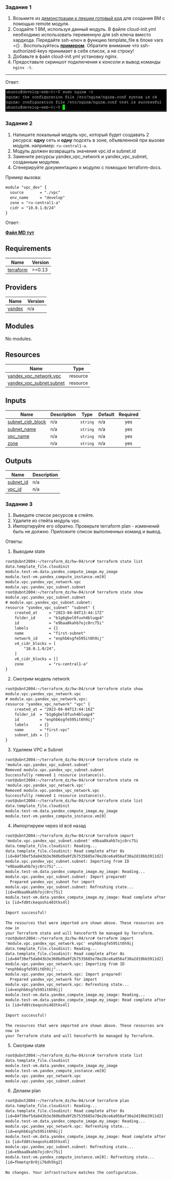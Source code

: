 ### Задание 1

1. Возьмите из [демонстрации к лекции готовый код](https://github.com/netology-code/ter-homeworks/tree/main/04/demonstration1) для создания ВМ с помощью remote модуля.
2. Создайте 1 ВМ, используя данный модуль. В файле cloud-init.yml необходимо использовать переменную для ssh ключа вместо хардкода. Передайте ssh-ключ в функцию template_file в блоке vars ={} .
Воспользуйтесь [**примером**](https://grantorchard.com/dynamic-cloudinit-content-with-terraform-file-templates/). Обратите внимание что ssh-authorized-keys принимает в себя список, а не строку!
3. Добавьте в файл cloud-init.yml установку nginx.
4. Предоставьте скриншот подключения к консоли и вывод команды ```nginx -t```.

------

Ответ:

<p align="center">
  <img width="547" height="70" src="./hw-04/dz4-1.jpg">
</p>

### Задание 2

1. Напишите локальный модуль vpc, который будет создавать 2 ресурса: **одну** сеть и **одну** подсеть в зоне, объявленной при вызове модуля. например: ```ru-central1-a```.
2. Модуль должен возвращать значения vpc.id и subnet.id
3. Замените ресурсы yandex_vpc_network и yandex_vpc_subnet, созданным модулем.
4. Сгенерируйте документацию к модулю с помощью terraform-docs.    
 
Пример вызова:
```
module "vpc_dev" {
  source       = "./vpc"
  env_name     = "develop"
  zone = "ru-central1-a"
  cidr = "10.0.1.0/24"
}
```
Ответ:

[**Файл MD тут**](https://github.com/bigorado/terraform_dz/blob/terraform-04/hw-04/markdown_vpc.md)

## Requirements

| Name | Version |
|------|---------|
| <a name="requirement_terraform"></a> [terraform](#requirement\_terraform) | >=0.13 |

## Providers

| Name | Version |
|------|---------|
| <a name="provider_yandex"></a> [yandex](#provider\_yandex) | n/a |

## Modules

No modules.

## Resources

| Name | Type |
|------|------|
| [yandex_vpc_network.vpc](https://registry.terraform.io/providers/yandex-cloud/yandex/latest/docs/resources/vpc_network) | resource |
| [yandex_vpc_subnet.subnet](https://registry.terraform.io/providers/yandex-cloud/yandex/latest/docs/resources/vpc_subnet) | resource |

## Inputs

| Name | Description | Type | Default | Required |
|------|-------------|------|---------|:--------:|
| <a name="input_subnet_cidr_block"></a> [subnet\_cidr\_block](#input\_subnet\_cidr\_block) | n/a | `string` | n/a | yes |
| <a name="input_subnet_name"></a> [subnet\_name](#input\_subnet\_name) | n/a | `string` | n/a | yes |
| <a name="input_vpc_name"></a> [vpc\_name](#input\_vpc\_name) | n/a | `string` | n/a | yes |
| <a name="input_zone"></a> [zone](#input\_zone) | n/a | `string` | n/a | yes |

## Outputs

| Name | Description |
|------|-------------|
| <a name="output_subnet_id"></a> [subnet\_id](#output\_subnet\_id) | n/a |
| <a name="output_vpc_id"></a> [vpc\_id](#output\_vpc\_id) | n/a |


### Задание 3
1. Выведите список ресурсов в стейте.
2. Удалите из стейта модуль vpc.
3. Импортируйте его обратно. Проверьте terraform plan - изменений быть не должно.
Приложите список выполненных команд и вывод.

Ответы:

1) Выводим state

```shell
root@ubnt2004:~/terraform_dz/hw-04/src# terraform state list
data.template_file.cloudinit
module.test-vm.data.yandex_compute_image.my_image
module.test-vm.yandex_compute_instance.vm[0]
module.vpc.yandex_vpc_network.vpc
module.vpc.yandex_vpc_subnet.subnet
root@ubnt2004:~/terraform_dz/hw-04/src# terraform state show module.vpc.yandex_vpc_subnet.subnet
# module.vpc.yandex_vpc_subnet.subnet:
resource "yandex_vpc_subnet" "subnet" {
    created_at     = "2023-04-04T13:44:17Z"
    folder_id      = "b1g6gbel0fuvh4bluqp4"
    id             = "e9baa8kahb7ojc0rc75i"
    labels         = {}
    name           = "first-subnet"
    network_id     = "enphb6sgfe595it6h9ij"
    v4_cidr_blocks = [
        "10.0.1.0/24",
    ]
    v6_cidr_blocks = []
    zone           = "ru-central1-a"
}
```

2) Смотрим модель network

```shell
root@ubnt2004:~/terraform_dz/hw-04/src# terraform state show module.vpc.yandex_vpc_network.vpc
# module.vpc.yandex_vpc_network.vpc:
resource "yandex_vpc_network" "vpc" {
    created_at = "2023-04-04T13:44:16Z"
    folder_id  = "b1g6gbel0fuvh4bluqp4"
    id         = "enphb6sgfe595it6h9ij"
    labels     = {}
    name       = "first-vpc"
    subnet_ids = []
}
```

3) Удаляем VPC и Subnet

```shell
root@ubnt2004:~/terraform_dz/hw-04/src# terraform state rm 'module.vpc.yandex_vpc_subnet.subnet'
Removed module.vpc.yandex_vpc_subnet.subnet
Successfully removed 1 resource instance(s).
root@ubnt2004:~/terraform_dz/hw-04/src# terraform state rm 'module.vpc.yandex_vpc_network.vpc'
Removed module.vpc.yandex_vpc_network.vpc
Successfully removed 1 resource instance(s).
root@ubnt2004:~/terraform_dz/hw-04/src# terraform state list
data.template_file.cloudinit
module.test-vm.data.yandex_compute_image.my_image
module.test-vm.yandex_compute_instance.vm[0]
```

4) Импортируем через id всё назад

```shell
root@ubnt2004:~/terraform_dz/hw-04/src# terraform import 'module.vpc.yandex_vpc_subnet.subnet' e9baa8kahb7ojc0rc75i
data.template_file.cloudinit: Reading...
data.template_file.cloudinit: Read complete after 0s [id=84f30ef5da043b3e360bd9a9f2b7535685e78e28ce6a956af30a2d19bb3911d2]
module.vpc.yandex_vpc_subnet.subnet: Importing from ID "e9baa8kahb7ojc0rc75i"...
module.test-vm.data.yandex_compute_image.my_image: Reading...
module.vpc.yandex_vpc_subnet.subnet: Import prepared!
  Prepared yandex_vpc_subnet for import
module.vpc.yandex_vpc_subnet.subnet: Refreshing state... [id=e9baa8kahb7ojc0rc75i]
module.test-vm.data.yandex_compute_image.my_image: Read complete after 1s [id=fd8tckeqoshi403tks4l]

Import successful!

The resources that were imported are shown above. These resources are now in
your Terraform state and will henceforth be managed by Terraform.
root@ubnt2004:~/terraform_dz/hw-04/src# terraform import 'module.vpc.yandex_vpc_network.vpc' enphb6sgfe595it6h9ij
data.template_file.cloudinit: Reading...
data.template_file.cloudinit: Read complete after 0s [id=84f30ef5da043b3e360bd9a9f2b7535685e78e28ce6a956af30a2d19bb3911d2]
module.vpc.yandex_vpc_network.vpc: Importing from ID "enphb6sgfe595it6h9ij"...
module.vpc.yandex_vpc_network.vpc: Import prepared!
  Prepared yandex_vpc_network for import
module.vpc.yandex_vpc_network.vpc: Refreshing state... [id=enphb6sgfe595it6h9ij]
module.test-vm.data.yandex_compute_image.my_image: Reading...
module.test-vm.data.yandex_compute_image.my_image: Read complete after 1s [id=fd8tckeqoshi403tks4l]

Import successful!

The resources that were imported are shown above. These resources are now in
your Terraform state and will henceforth be managed by Terraform.
```

5) Смотрим state

```shell
root@ubnt2004:~/terraform_dz/hw-04/src# terraform state list
data.template_file.cloudinit
module.test-vm.data.yandex_compute_image.my_image
module.test-vm.yandex_compute_instance.vm[0]
module.vpc.yandex_vpc_network.vpc
module.vpc.yandex_vpc_subnet.subnet
```

6) Делаем plan

```shell
root@ubnt2004:~/terraform_dz/hw-04/src# terraform plan
data.template_file.cloudinit: Reading...
data.template_file.cloudinit: Read complete after 0s [id=84f30ef5da043b3e360bd9a9f2b7535685e78e28ce6a956af30a2d19bb3911d2]
module.test-vm.data.yandex_compute_image.my_image: Reading...
module.vpc.yandex_vpc_network.vpc: Refreshing state... [id=enphb6sgfe595it6h9ij]
module.test-vm.data.yandex_compute_image.my_image: Read complete after 1s [id=fd8tckeqoshi403tks4l]
module.vpc.yandex_vpc_subnet.subnet: Refreshing state... [id=e9baa8kahb7ojc0rc75i]
module.test-vm.yandex_compute_instance.vm[0]: Refreshing state... [id=fhmetqr8r0ji76dh5hg2]

No changes. Your infrastructure matches the configuration.
```